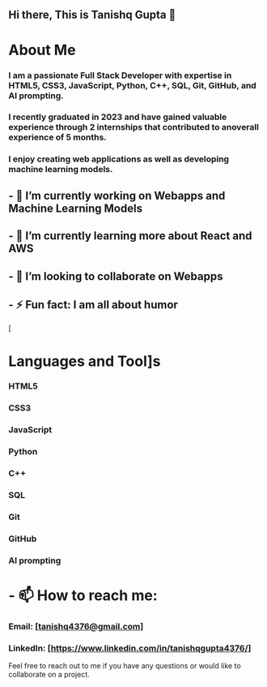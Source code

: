 ## Hi there, This is Tanishq Gupta 👋
# About Me
### I am a passionate Full Stack Developer with expertise in HTML5, CSS3, JavaScript, Python, C++, SQL, Git, GitHub, and AI prompting.
### I recently graduated in 2023 and have gained valuable experience through 2 internships that contributed to anoverall experience of 5 months.
### I enjoy creating web applications as well as developing machine learning models.

## - 🔭 I’m currently working on Webapps and Machine Learning Models
## - 🌱 I’m currently learning more about React and AWS
## - 👯 I’m looking to collaborate on Webapps
## - ⚡ Fun fact: I am all about humor
[
# Languages and Tool]s
### HTML5
### CSS3
### JavaScript
### Python
### C++
### SQL
### Git
### GitHub
### AI prompting

# - 📫 How to reach me:
### Email: [tanishq4376@gmail.com]
### LinkedIn: [https://www.linkedin.com/in/tanishqgupta4376/]
Feel free to reach out to me if you have any questions or would like to collaborate on a project.
<!--
**guptanishqq/guptanishqq** is a ✨ _special_ ✨ repository because its `README.md` (this file) appears on your GitHub profile.

Here are some ideas to get you started:

- 🔭 I’m currently working on ...
- 🌱 I’m currently learning ...
- 👯 I’m looking to collaborate on ...
- 🤔 I’m looking for help with ...
- 💬 Ask me about ...
- 📫 How to reach me: ...
- 😄 Pronouns: ...
- ⚡ Fun fact: ...
-->
